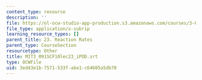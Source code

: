 ```yaml
---
content_type: resource
description: ''
file: https://ol-ocw-studio-app-production.s3.amazonaws.com/courses/3-091sc-introduction-to-solid-state-chemistry-fall-2010/3ed43e1b7571533fabe1c64605a5db70_MIT3_091SCF10lec23_iPOD.vtt
file_type: application/x-subrip
learning_resource_types: []
parent_title: 23. Reaction Rates
parent_type: CourseSection
resourcetype: Other
title: MIT3_091SCF10lec23_iPOD.srt
type: OCWFile
uid: 3ed43e1b-7571-533f-abe1-c64605a5db70
---
```

